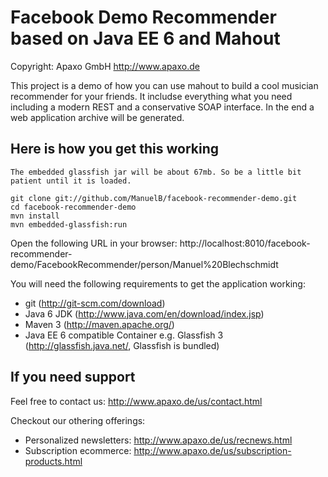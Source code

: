 Facebook Demo Recommender based on Java EE 6 and Mahout
=============

Copyright: Apaxo GmbH http://www.apaxo.de

This project is a demo of how you can use mahout to build a cool
musician recommender for your friends.
It includse everything what you need including a modern REST
and a conservative SOAP interface. In the end a web application
archive will be generated.

Here is how you get this working
--------------------------------

`The embedded glassfish jar will be about 67mb. So be a little bit patient until it is loaded.`

    git clone git://github.com/ManuelB/facebook-recommender-demo.git
    cd facebook-recommender-demo
    mvn install
    mvn embedded-glassfish:run 

Open the following URL in your browser:
http://localhost:8010/facebook-recommender-demo/FacebookRecommender/person/Manuel%20Blechschmidt

You will need the following requirements to get the application working:

* git (http://git-scm.com/download)
* Java 6 JDK (http://www.java.com/en/download/index.jsp)
* Maven 3 (http://maven.apache.org/)
* Java EE 6 compatible Container e.g. Glassfish 3 (http://glassfish.java.net/, Glassfish is bundled)


If you need support
--------------------------------

Feel free to contact us: http://www.apaxo.de/us/contact.html

Checkout our othering offerings:

 * Personalized newsletters: http://www.apaxo.de/us/recnews.html
 * Subscription ecommerce: http://www.apaxo.de/us/subscription-products.html
